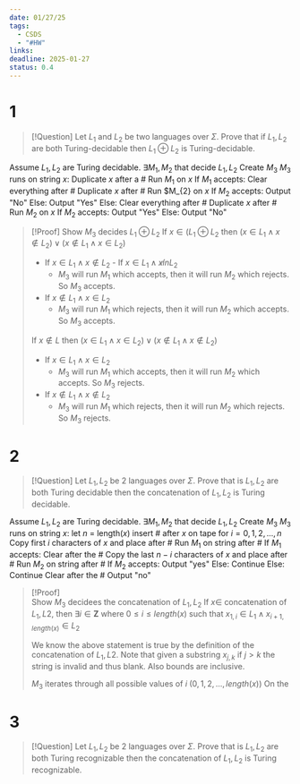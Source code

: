 ```yaml
---
date: 01/27/25
tags:
  - CSDS
  - "#HW"
links: 
deadline: 2025-01-27
status: 0.4
---
```

# 1
> [!Question]
> Let $L_{1}$ and $L_{2}$ be two languages over $\Sigma$. Prove that if $L_{1},L_{2}$ are both Turing-decidable then $L_{1}\oplus L_{2}$ is Turing-decidable.

Assume $L_{1},L_{2}$ are Turing decidable.
$\exists M_{1},M_{2}$ that decide $L_{1},L_{2}$
Create $M_{3}$
$M_{3}$ runs on string $x$:
    Duplicate $x$ after a \#
	Run $M_{1}$ on $x$
	If $M_{1}$ accepts:
        Clear everything after \#
        Duplicate $x$ after \#
	    Run $M_{2} on $x$
	    If $M_{2}$ accepts:
	        Output "No"
	    Else:
	        Output "Yes"
	Else:
        Clear everything after \#
        Duplicate $x$ after \#
	    Run $M_{2}$ on $x$
	    If $M_{2}$ accepts:
	        Output "Yes"
	    Else:
	        Output "No"
> [!Proof]
> Show $M_{3}$ decides $L_{1}\oplus L_{2}$
> If $x\in (L_{1}\oplus L_{2}$ then $(x\in L_{1}\land x\notin L_{2})\lor (x\notin L_{1} \land x\in L_{2})$
> - If $x\in L_{1} \land x\notin L_{2}$                                                          - If $x\in L_{1} \land x\not in L_{2}$
> 	- $M_3$ will run $M_1$ which accepts, then it will run $M_2$ which rejects. So $M_3$ accepts. 
> - If $x\notin L_{1} \land x\in L_{2}$
> 	- $M_3$ will run $M_1$ which rejects, then it will run $M_2$ which accepts. So $M_3$ accepts.
>
> If $x\notin L$ then $(x\in L_{1}\land x\in L_{2}) \lor (x\notin L_{1}\land x\notin L_{2})$
> - If $x\in L_{1} \land x\in L_{2}$
> 	- $M_3$ will run $M_1$ which accepts, then it will run $M_2$ which accepts. So $M_3$ rejects.
> - If $x\notin L_{1} \land x\notin L_{2}$
> 	- $M_3$ will run $M_1$ which rejects, then it will run $M_2$ which rejects. So $M_3$ rejects.

# 2
> [!Question]
> Let $L_{1},L_{2}$ be 2 languages over $\Sigma$. Prove that is $L_{1},L_{2}$ are both Turing decidable then the concatenation of $L_{1},L_{2}$ is Turing decidable.

Assume $L_{1},L_{2}$ are Turing decidable.
$\exists M_{1},M_{2}$ that decide $L_{1},L_{2}$
Create $M_{3}$
$M_{3}$ runs on string $x$:
    let $n$ = length($x$)
    insert \# after $x$ on tape
    for $i=0,1,2,...,n$
        Copy first $i$ characters of $x$ and place after \#
        Run $M_{1}$ on string after \#
        If $M_{1}$ accepts:
            Clear after the \#
            Copy the last $n-i$ characters of $x$ and place after \#
            Run $M_{2}$ on string after \#
            If $M_{2}$ accepts:
                Output "yes"
            Else: 
                Continue
        Else:
            Continue
        Clear after the \#
    Output "no"
> [!Proof]        
> Show $M_{3}$ decidees the concatenation of $L_{1},L_{2}$
> If $x\in$ concatenation of $L_{1},L{2}$, then $\exists i\in \mathbf Z$ where $0\leq i\leq length(x)$ such that $x_{1,i}\in L_{1} \land x_{i+1,length(x)} \in L_{2}$
>
> We know the above statement is true by the definition of the concatenation of $L_{1},L{2}$.
> Note that given a substring $x_{j,k}$ if $j > k$ the string is invalid and thus blank. Also bounds are inclusive.
>
> $M_{3}$ iterates through all possible values of $i$ ($0,1,2,...,length(x)$)
> On the 

# 3
> [!Question]
> Let $L_{1},L_{2}$ be 2 languages over $\Sigma$. Prove that is $L_{1},L_{2}$ are both Turing recognizable then the concatenation of $L_{1},L_{2}$ is Turing recognizable.

